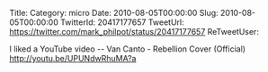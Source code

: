 Title: 
Category: micro
Date: 2010-08-05T00:00:00
Slug: 2010-08-05T00:00:00
TwitterId: 20417177657
TweetUrl: https://twitter.com/mark_philpot/status/20417177657
ReTweetUser: 

I liked a YouTube video -- Van Canto - Rebellion Cover (Official) http://youtu.be/UPUNdwRhuMA?a